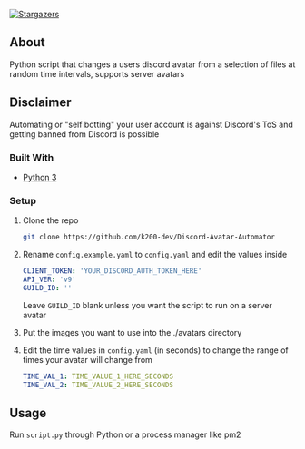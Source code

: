 [![Stargazers][stars-shield]][stars-url]

## About

Python script that changes a users discord avatar from a selection of files at random time intervals, supports server avatars

## Disclaimer

Automating or "self botting" your user account is against Discord's ToS and getting banned from Discord is possible 

### Built With

* [Python 3](https://www.python.org/)

### Setup

1. Clone the repo
   ```sh
   git clone https://github.com/k200-dev/Discord-Avatar-Automator
   ```
2. Rename `config.example.yaml` to `config.yaml` and edit the values inside
   ```yaml
   CLIENT_TOKEN: 'YOUR_DISCORD_AUTH_TOKEN_HERE'
   API_VER: 'v9'
   GUILD_ID: ''
   ```
   Leave `GUILD_ID` blank unless you want the script to run on a server avatar

3. Put the images you want to use into the ./avatars directory

4. Edit the time values in `config.yaml` (in seconds) to change the range of times your avatar will change from
   ```yaml
   TIME_VAL_1: TIME_VALUE_1_HERE_SECONDS
   TIME_VAL_2: TIME_VALUE_2_HERE_SECONDS
   ```

## Usage

Run `script.py` through Python or a process manager like pm2

[stars-shield]: https://img.shields.io/github/stars/k200-dev/Discord-Avatar-Automator.svg?style=for-the-badge
[stars-url]: https://github.com/k200-dev/Discord-Avatar-Automator/stargazers
